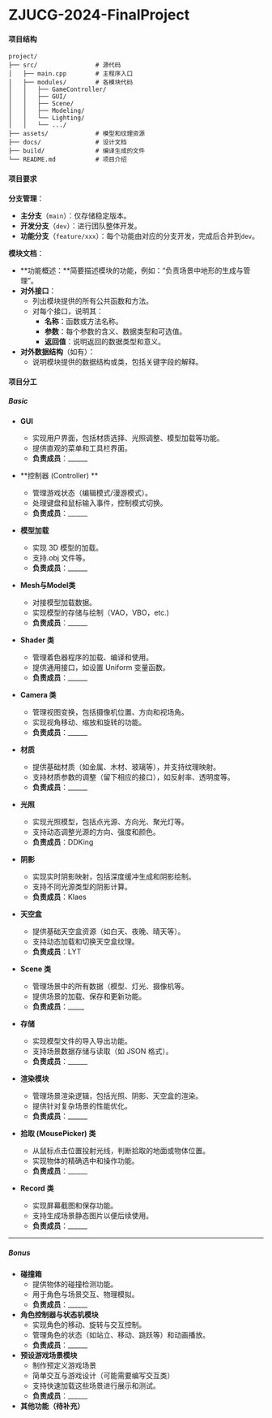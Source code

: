 # ZJUCG-2024-FinalProject
#### 项目结构
```
project/
├── src/                # 源代码
│   ├── main.cpp        # 主程序入口
│   ├── modules/        # 各模块代码
│   │   ├── GameController/
│   │   ├── GUI/
│   │   ├── Scene/
│   │   ├── Modeling/
│   │   └── Lighting/
│   │   └── .../
├── assets/             # 模型和纹理资源
├── docs/               # 设计文档
├── build/              # 编译生成的文件
└── README.md           # 项目介绍
```
#### 项目要求

**分支管理**：

- **主分支**（`main`）：仅存储稳定版本。
- **开发分支**（`dev`）：进行团队整体开发。
- **功能分支**（`feature/xxx`）：每个功能由对应的分支开发，完成后合并到`dev`。

**模块文档**：

- **功能概述：**简要描述模块的功能，例如：“负责场景中地形的生成与管理”。
- **对外接口**：
  - 列出模块提供的所有公共函数和方法。
  - 对每个接口，说明其：
    - **名称**：函数或方法名称。
    - **参数**：每个参数的含义、数据类型和可选值。
    - **返回值**：说明返回的数据类型和意义。
- **对外数据结构**（如有）：
  - 说明模块提供的数据结构或类，包括关键字段的解释。

#### 项目分工

 ##### **Basic**

- **GUI**
  
     - 实现用户界面，包括材质选择、光照调整、模型加载等功能。
     - 提供直观的菜单和工具栏界面。
     -  **负责成员**：______
     
- **控制器 (Controller) **
  
     - 管理游戏状态（编辑模式/漫游模式）。
     - 处理键盘和鼠标输入事件，控制模式切换。
     - **负责成员**：______
- **模型加载**
  
     - 实现 3D 模型的加载。
     - 支持.obj 文件等。
     - **负责成员**：______
     
- **Mesh与Model类**
    - 对接模型加载数据。
    - 实现模型的存储与绘制（VAO，VBO，etc.)  
    - **负责成员**：______
  
- **Shader 类**
     - 管理着色器程序的加载、编译和使用。
     - 提供通用接口，如设置 Uniform 变量函数。
     - **负责成员**：______

- **Camera 类**
     - 管理视图变换，包括摄像机位置、方向和视场角。
     - 实现视角移动、缩放和旋转的功能。
     - **负责成员**：______

- **材质**
     - 提供基础材质（如金属、木材、玻璃等），并支持纹理映射。
     - 支持材质参数的调整（留下相应的接口），如反射率、透明度等。
     - **负责成员**：______

- **光照**
     - 实现光照模型，包括点光源、方向光、聚光灯等。
     - 支持动态调整光源的方向、强度和颜色。
     - **负责成员**：DDKing

- **阴影**
     - 实现实时阴影映射，包括深度缓冲生成和阴影绘制。
     - 支持不同光源类型的阴影计算。
     - **负责成员**：Klaes

- **天空盒**
     - 提供基础天空盒资源（如白天、夜晚、晴天等）。
     - 支持动态加载和切换天空盒纹理。
     - **负责成员**：LYT

- **Scene 类**
    - 管理场景中的所有数据（模型、灯光、摄像机等。
    - 提供场景的加载、保存和更新功能。
    - **负责成员**：_____

- **存储**
    - 实现模型文件的导入导出功能。
    - 支持场景数据存储与读取（如 JSON 格式）。
    - **负责成员**：______

- **渲染模块**
    - 管理场景渲染逻辑，包括光照、阴影、天空盒的渲染。
    - 提供针对复杂场景的性能优化。
    - **负责成员**：______

- **拾取 (MousePicker) 类**
    - 从鼠标点击位置投射光线，判断拾取的地面或物体位置。
    - 实现物体的精确选中和操作功能。
    - **负责成员**：______

- **Record 类**
    - 实现屏幕截图和保存功能。
    - 支持生成场景静态图片以便后续使用。
    - **负责成员**：______

------

##### **Bonus**

- **碰撞箱**
    - 提供物体的碰撞检测功能。
    - 用于角色与场景交互、物理模拟。
    - **负责成员**：______
- **角色控制器与状态机模块**
    - 实现角色的移动、旋转与交互控制。
    - 管理角色的状态（如站立、移动、跳跃等）和动画播放。
    - **负责成员**：______
- **预设游戏场景模块**
    - 制作预定义游戏场景
    - 简单交互与游戏设计（可能需要编写交互类）
    - 支持快速加载这些场景进行展示和测试。
    - **负责成员**：______
- **其他功能（待补充）**
